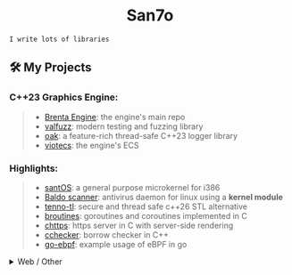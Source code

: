 <h1 align="center">San7o</h1>

```
I write lots of libraries
```

## 🛠️ My Projects
### C++23 Graphics Engine:
>- [Brenta Engine](https://github.com/San7o/Brenta-Engine): the engine's main repo
>- [valfuzz](https://github.com/San7o/valFuzz): modern testing and fuzzing library
>- [oak](https://github.com/San7o/oak): a feature-rich thread-safe C++23 logger library
>- [viotecs](https://github.com/San7o/viotecs): the engine's ECS

### Highlights:
>- [santOS](https://github.com/San7o/santOS): a general purpose microkernel for i386
>- [Baldo scanner](https://github.com/San7o/Baldo-Scanner): antivirus daemon for linux using a **kernel module**
>- [tenno-tl](https://github.com/San7o/tenno-tl): secure and thread safe c++26 STL alternative
>- [broutines](https://github.com/San7o/broutines): goroutines and coroutines implemented in C
>- [chttps](https://github.com/San7o/chttps): https server in C with server-side rendering
>- [cchecker](https://github.com/San7o/cchecker): borrow checker in C++
>- [go-ebpf](https://github.com/San7o/go-ebpf): example usage of eBPF in go

<details>
 <summary>
      Web / Other
 </summary>
 
### Web:
>- [fixmi](https://github.com/orgs/IS-FixMi/repositories): business management software using microservices.
>  [documentation](https://github.com/IS-FixMi/FixMi), 
>  [root-project](https://github.com/IS-FixMi/fixmi-compose)
>- [risto89](https://github.com/San7o/risto89-fork): online tickets market in java
>- [ledger-board](https://github.com/San7o/ledger-board): highly scalable transaction producer/consumer, built with **Kubernetes, Kafka, Django, Angular, Nginx, Redis, Celery, Docker.**
>- [webgl-markdown-portfolio](https://github.com/San7o/webgl-markdown-portfolio): a 3D renderer in WebGL and Angular
>- [elixir-blockchain](https://github.com/San7o/elixir-simple-bockchain): a simple blockchain library implemented in **elixir**.
>- [react-express-template](https://github.com/San7o/react-express-template): a meplate for web applications using node, express, typescript, react, tailwind, docker.
 
### Rust:
>- [ssap](https://github.com/San7o/ssap): local password encryption manager in **Rust**
>- [rust-lc3](https://github.com/San7o/rust-little-computer-3): implementation of a virtual machine for [LC-3](https://en.wikipedia.org/wiki/Little_Computer_3)
>- [robotUI](https://github.com/San7o/rust-robotUI): bevy visualizer for Advanced Programming 2023 @Unitn
>- [rust-pomodoro-timer](https://github.com/San7o/rust-pomodoro)
>- [rust-music-player](https://github.com/San7o/rust-music-player)

### Misc:
>- [regEZ](https://github.com/San7o/regEZ): fully constexpr regex implementation in modern C++
>- [modern-cpp-template](https://github.com/San7o/modern-cpp-template): a template for c++ libraries
>- [mpi-hpp](https://github.com/San7o/mpi-hpp): c++ bindings for openMPI
>- [how-to-root-samsung-galaxy-j5](https://github.com/San7o/how-to-root-samsung-galaxy-j5): instructions to root a Samsung Galaxy J5
>- [hpc-playground](https://github.com/San7o/hpc-playground): lab for HPC experiments
>- [hypr-nerd-gestures](https://github.com/San7o/hypr-nerd-gestures): control hyprland through hand gestures, using **openCV**.
>- [launchpad-app-launcher](https://github.com/San7o/launchpad-app-launcher): launch commands from a novation's launchpad
>- [modern-python-template](https://github.com/San7o/modern-python-template)
>- [linux-kernel-module](https://github.com/San7o/linux-kernel-module): hello world kernel module with a full developement setup using qemu
>- [youtube-minuature-generator](https://github.com/San7o/youtube-miniature-generator)

### Setup:
>- [lfs](https://github.com/San7o/lfs): my Linux From Scratch distribution
>- [mapkg](https://github.com/San7o/mapkg): my own packet manager
>- [nixos-dotfiles](https://github.com/San7o/nixos-dotfiles): my (outdated) nixos setup
>- [obsidian-chill-theme](https://github.com/San7o/obsidian-chill-theme): my custom obsidian theme
>- [obsidian-advanced-slided-theme](https://github.com/San7o/obsidian-advanced-slides-theme-chill): custom theme for obsidian advanced slides

</details>

